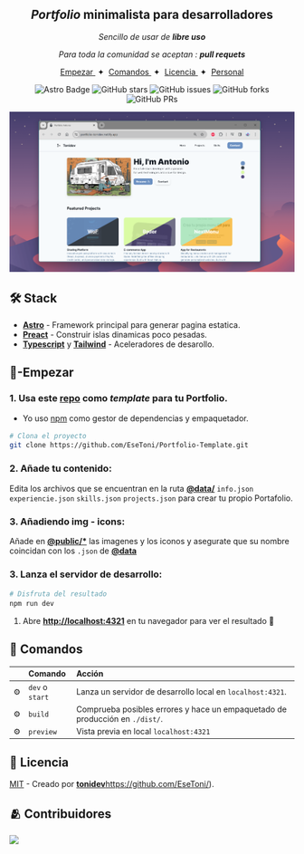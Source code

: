 

<div align="center">

        
<h2>
    <em>Portfolio</em> minimalista para desarrolladores
</h2>
</a>
<p>
  <em>
    Sencillo de usar de <strong>libre uso</strong>
  </em></p>
</p>


<p>
  <em>
    Para toda la comunidad se aceptan : <strong>pull requets</strong>
  </em>

</p>

</div>

<div align="center">
    <a href="#-empezar">
        Empezar
    </a>
    <span>&nbsp;✦&nbsp;</span>
    <a href="#comandos">
        Comandos
    </a>
    <span>&nbsp;✦&nbsp;</span>
    <a href="#licencia">
        Licencia
    </a>
    <span>&nbsp;✦&nbsp;</span>
    <a href="https://portfolio-tonidev.netlify.app/">
        Personal
    </a>
   
</div>

<p></p>

<div align="center">

![Astro Badge](https://img.shields.io/badge/Astro-BC52EE?logo=astro&logoColor=fff&style=flat)
![GitHub stars](https://img.shields.io/github/stars/EseToni/Portfolio-Template)
![GitHub issues](https://img.shields.io/github/issues/EseToni/Portfolio-Template)
![GitHub forks](https://img.shields.io/github/forks/EseToni/Portfolio-Template)
![GitHub PRs](https://img.shields.io/github/issues-pr/EseToni/Portfolio-Template)

</div>
    <a href="https://portfolio-tonidev.netlify.app/" target="_blank">
<img src="portada.png"></img>
    </a>

## 🛠️ Stack

- [**Astro**](https://astro.build/) - Framework principal para generar pagina estatica.
- [**Preact**](https://preactjs.com/) - Construir islas dinamicas poco pesadas.
- [**Typescript**](https://www.typescriptlang.org/) y [**Tailwind**](https://www.typescriptlang.org/)  - Aceleradores de desarollo.


## 🚀-Empezar

### 1. Usa este [repo](https://github.com/EseToni/Portfolio-Template/) como _template_ para tu Portfolio.


- Yo uso [npm](https://www.npmjs.com/) como gestor de dependencias y empaquetador.

```bash
# Clona el proyecto
git clone https://github.com/EseToni/Portfolio-Template.git
```

### 2. Añade tu contenido:
Edita los archivos que se encuentran en la ruta [__@data/__](mad-main/src/data/) `info.json` `experiencie.json` `skills.json` `projects.json` para crear tu propio Portafolio.

### 3. Añadiendo img - icons:
Añade en [__@public/*__](mad-main/public/) las imagenes y los iconos y asegurate que su nombre coincidan con los `.json` de [__@data__](mad-main/src/data/)

### 3. Lanza el servidor de desarrollo:

```bash
# Disfruta del resultado
npm run dev
```


1. Abre [**http://localhost:4321**](http://localhost:4321/) en tu navegador para ver el resultado 🚀


## 🧞 Comandos 

|     | Comando          | Acción                                        |
| :-- | :--------------- | :-------------------------------------------- |
| ⚙️  | `dev` o `start` | Lanza un servidor de desarrollo local en  `localhost:4321`.  |
| ⚙️  | `build`          | Comprueba posibles errores y hace un empaquetado de producción en `./dist/`.      |
| ⚙️  | `preview`        | Vista previa en local `localhost:4321` |



## 🔑 Licencia

[MIT](LICENSE.txt) - Creado por [**tonidev**](https://github.com/EseToni/)https://github.com/EseToni/).

## 🫂 Contribuidores

<a href="https://github.com/EseToni/Portfolio-Template/graphs/contributors">
  <img src="https://contrib.rocks/image?repo=EseToni/Portfolio-Template" />
</a>

<p></p>




